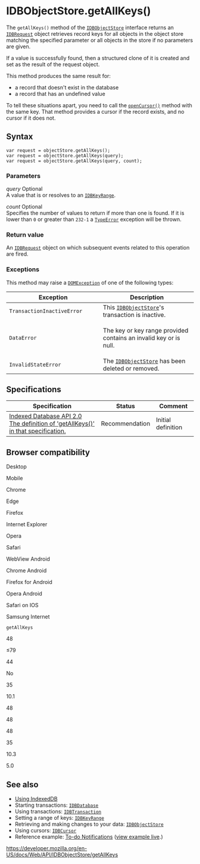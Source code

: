 IDBObjectStore.getAllKeys()
===========================

The `getAllKeys()` method of the [`IDBObjectStore`](../idbobjectstore) interface returns an [`IDBRequest`](../idbrequest) object retrieves record keys for all objects in the object store matching the specified parameter or all objects in the store if no parameters are given.

If a value is successfully found, then a structured clone of it is created and set as the result of the request object.

This method produces the same result for:

-   a record that doesn't exist in the database
-   a record that has an undefined value

To tell these situations apart, you need to call the [`openCursor()`](opencursor) method with the same key. That method provides a cursor if the record exists, and no cursor if it does not.

Syntax
------

    var request = objectStore.getAllKeys();
    var request = objectStore.getAllKeys(query);
    var request = objectStore.getAllKeys(query, count);

### Parameters

 *query* <span class="badge inline optional">Optional</span>   
A value that is or resolves to an [`IDBKeyRange`](../idbkeyrange).

 *count* <span class="badge inline optional">Optional</span>   
Specifies the number of values to return if more than one is found. If it is lower than `0` or greater than `232-1` a [`TypeError`](https://developer.mozilla.org/en-US/docs/Web/JavaScript/Reference/Global_Objects/TypeError) exception will be thrown.

### Return value

An [`IDBRequest`](../idbrequest) object on which subsequent events related to this operation are fired.

### Exceptions

This method may raise a [`DOMException`](../domexception) of one of the following types:

<table><colgroup><col style="width: 50%" /><col style="width: 50%" /></colgroup><thead><tr class="header"><th>Exception</th><th>Description</th></tr></thead><tbody><tr class="odd"><td><code>TransactionInactiveError</code></td><td>This <a href="../idbobjectstore"><code>IDBObjectStore</code></a>'s transaction is inactive.</td></tr><tr class="even"><td><code>DataError</code></td><td><p>The key or key range provided contains an invalid key or is null.</p></td></tr><tr class="odd"><td><code>InvalidStateError</code></td><td>The <a href="../idbobjectstore"><code>IDBObjectStore</code></a> has been deleted or removed.<br />
</td></tr></tbody></table>

Specifications
--------------

<table><thead><tr class="header"><th>Specification</th><th>Status</th><th>Comment</th></tr></thead><tbody><tr class="odd"><td><a href="https://www.w3.org/TR/IndexedDB/#dom-idbobjectstore-getallkeys">Indexed Database API 2.0<br />
<span class="small">The definition of 'getAllKeys()' in that specification.</span></a></td><td><span class="spec-rec">Recommendation</span></td><td>Initial definition</td></tr></tbody></table>

Browser compatibility
---------------------

Desktop

Mobile

Chrome

Edge

Firefox

Internet Explorer

Opera

Safari

WebView Android

Chrome Android

Firefox for Android

Opera Android

Safari on IOS

Samsung Internet

`getAllKeys`

48

≤79

44

No

35

10.1

48

48

48

35

10.3

5.0

See also
--------

-   [Using IndexedDB](../indexeddb_api/using_indexeddb)
-   Starting transactions: [`IDBDatabase`](../idbdatabase)
-   Using transactions: [`IDBTransaction`](../idbtransaction)
-   Setting a range of keys: [`IDBKeyRange`](../idbkeyrange)
-   Retrieving and making changes to your data: [`IDBObjectStore`](../idbobjectstore)
-   Using cursors: [`IDBCursor`](../idbcursor)
-   Reference example: [To-do Notifications](https://github.com/mdn/to-do-notifications/tree/gh-pages) ([view example live](https://mdn.github.io/to-do-notifications/).)

<a href="https://developer.mozilla.org/en-US/docs/Web/API/IDBObjectStore/getAllKeys" class="_attribution-link">https://developer.mozilla.org/en-US/docs/Web/API/IDBObjectStore/getAllKeys</a>

